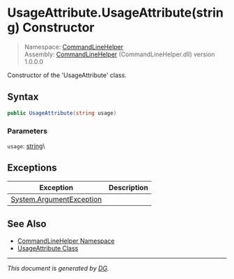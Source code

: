 ﻿# UsageAttribute.UsageAttribute(string) Constructor

> Namespace: [CommandLineHelper](_toc.CommandLineHelper.md#commandlinehelper-namespace)\
> Assembly: [CommandLineHelper](_toc.CommandLineHelper.md) (CommandLineHelper.dll) version 1.0.0.0

Constructor of the 'UsageAttribute' class.

## Syntax

```csharp
public UsageAttribute(string usage)
```

### Parameters

`usage`: [string](https://docs.microsoft.com/en-us/dotnet/api/system.string)\


## Exceptions

Exception | Description
--- | ---
[System.ArgumentException](https://docs.microsoft.com/en-us/dotnet/api/system.argumentexception) | 

## See Also

- [CommandLineHelper Namespace](_toc.CommandLineHelper.md#commandlinehelper-namespace)
- [UsageAttribute Class](CommandLineHelper.UsageAttribute.md)

---

_This document is generated by [DG](https://github.com/Khojasteh/dg)._
